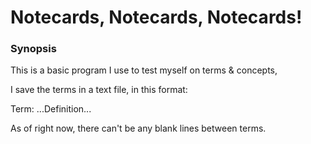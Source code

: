 
<h1> Notecards, Notecards, Notecards! </h1>

<h3> Synopsis </h3>

This is a basic program I use to test myself on terms & concepts, 


I save the terms in a text file, in this format:

Term: ...Definition...

As of right now, there can't be any blank lines between terms. 

